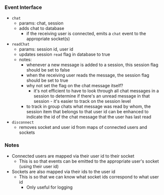 ### Event Interface
- `chat`
  - params: chat, session
  - adds chat to database
    - if the receiving user is connected, emits a `chat` event to the appropriate socket(s)
- `readChat`
  - params: session id, user id
  - updates session `read` flag in database to true
  - notes:
    - whenever a new message is added to a session, this session flag should be set to false
    - when the receiving user reads the message, the session flag should be set to true
    - why not set the flag on the chat message itself?
      - it's not efficient to have to look through all chat messages in a session to determine if there's an unread message in that session - it's easier to track on the session level
    - to track in group chats what message was read by whom, the session item that belongs to that user id can be enhanced to indicate the id of the chat message that the user has last read
- `disconnect`
  - removes socket and user id from maps of connected users and sockets

### Notes

- Connected users are mapped via their user id to their socket
  - This is so that events can be emitted to the appropriate user's socket (using their user id)
- Sockets are also mapped via their ids to the user id
  - This is so that we can know what socket ids correspond to what user id
    - Only useful for logging
